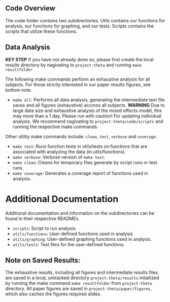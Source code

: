 ## Code Overview

The code folder contains two subdirectories. Utils contains our functions for 
analysis, our functions for graphing, and our tests. Scripts contains the 
scripts that utilize these functions. 

## Data Analysis

**KEY STEP** If you have not already done so, please first create the local 
results directory by nagivating to `project-theta` and running `make resultfolder` 

The following make commands perform an exhaustive analysis for all subjects. 
For those strictly interested in our paper results figures, see bottom note.

- `make all`: Performs all data analysis, generating the intermediate text file
saves and all figures (exhaustive) accross all subjects. **WARNING** Due to large
data size and exhaustive analysis of the mixed effects model, this may more than 
a 1 day. Please run with caution! For updating individual analysis. We recommend 
nagivating to `project-theta/code/scripts` and running the respective make 
commands. 

Other utility make commands include: `clean`, `test`, `verbose` and `coverage`:

- `make test`: Runs function tests in utils/tests on functions that are 
associated with analyzing the data (in utils/functions).
- `make verbose`: Verbose version of `make test`.
- `make clean`: Cleans for temporary files generate by script runs or test runs.
- `make coverage`: Generates a coverage report of functions used in analysis.

# Additional Documentation

Additional documentation and information on the subdirectories can 
be found in their respective READMEs. 

- `scripts`: Script to run analysis. 
- `utils/functions`: User-defined functions used in analysis 
- `utils/graphing`: User-defined graphing functions used in analysis. 
- `utils/tests`: Test files for the user-defined functions. 

## Note on Saved Results:

The exhaustive results, including all figures and intermediate results files, 
are saved in a local, untracked directory `project-theta/results` initailized 
by running the make command `make resultfolder` from `project-theta` directory. 
All paper figures are saved in `project-theta/paper/figures`, which also caches the 
figures required slides. 
